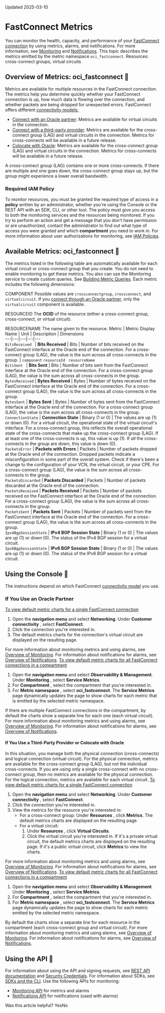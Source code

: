 Updated 2025-03-10
# FastConnect Metrics
You can monitor the health, capacity, and performance of your [FastConnect connection](https://docs.oracle.com/en-us/iaas/Content/Network/Concepts/fastconnect.htm#FC_landing "Oracle Cloud Infrastructure FastConnect provides an easy way to create a dedicated, private connection between your data center and Oracle Cloud Infrastructure.") by using metrics, alarms, and notifications. For more information, see [Monitoring](https://docs.oracle.com/iaas/Content/Monitoring/home.htm) and [Notifications](https://docs.oracle.com/iaas/Content/Notification/home.htm). 
This topic describes the metrics emitted by the metric namespace `oci_fastconnect`.
Resources: cross-connect groups, virtual circuits
## Overview of Metrics: oci_fastconnect 🔗 
Metrics are available for multiple resources in the FastConnect connection. The metrics help you determine quickly whether your FastConnect connection is up, how much data is flowing over the connection, and whether packets are being dropped for unexpected errors.
FastConnect offers different [connectivity models:](https://docs.oracle.com/en-us/iaas/Content/Network/Concepts/fastconnectoverview.htm#How)
  * [Connect with an Oracle partner](https://docs.oracle.com/en-us/iaas/Content/Network/Concepts/fastconnectprovider.htm#FastConnect_With_an_Oracle_Partner "This topic is for customers who want to use Oracle Cloud Infrastructure FastConnect by connecting to an Oracle Partner."): Metrics are available for virtual circuits in the connection.
  * [Connect with a third-party provider](https://docs.oracle.com/en-us/iaas/Content/Network/Concepts/fastconnectthirdpartyprovider.htm#FastConnect_With_a_ThirdParty_Provider "This topic is for customers who want to use Oracle Cloud Infrastructure FastConnect by connecting to a third-party network provider of their choice, and not an Oracle Partner."): Metrics are available for the cross-connect group (LAG) and virtual circuits in the connection. Metrics for cross-connects will be available in a future release.
  * [Colocate with Oracle](https://docs.oracle.com/en-us/iaas/Content/Network/Concepts/fastconnectcolocate.htm#FastConnect_Colocation_with_Oracle "This topic is for customers who are colocated with Oracle in a FastConnect location."): Metrics are available for the cross-connect group (LAG) and virtual circuits in the connection. Metrics for cross-connects will be available in a future release.


A cross-connect group (LAG) contains one or more cross-connects. If there are multiple and one goes down, the cross-connect group stays up, but the group might experience a lower overall bandwidth. 
### Required IAM Policy
To monitor resources, you must be granted the required type of access in a **policy** written by an administrator, whether you're using the Console or the REST API with an SDK, CLI, or other tool. The policy must give you access to both the monitoring services and the resources being monitored. If you try to perform an action and get a message that you don't have permission or are unauthorized, contact the administrator to find out what type of access you were granted and which **compartment** you need to work in. For more information about user authorizations for monitoring, see [IAM Policies](https://docs.oracle.com/iaas/Content/Security/Reference/monitoring_security.htm#iam-policies). 
## Available Metrics: oci_fastconnect 🔗 
The metrics listed in the following table are automatically available for each virtual circuit or cross-connect group that you create. You do not need to enable monitoring to get these metrics.
You also can use the Monitoring service to create custom queries. See [Building Metric Queries](https://docs.oracle.com/iaas/Content/Monitoring/Tasks/buildingqueries.htm).
Each metric includes the following dimensions:  

COMPONENT
    Possible values are `crossconnectgroup`, `crossconnect`, and `virtualcircuit`. If you [connect through an Oracle partner](https://docs.oracle.com/en-us/iaas/Content/Network/Concepts/fastconnectprovider.htm#FastConnect_With_an_Oracle_Partner "This topic is for customers who want to use Oracle Cloud Infrastructure FastConnect by connecting to an Oracle Partner."), only the `virtualcircuit` component is available. 

RESOURCEID
    The **OCID** of the resource (either a cross-connect group, cross-connect, or virtual circuit).  

RESOURCENAME
    The name given to the resource.
Metric | Metric Display Name | Unit | Description | Dimensions  
---|---|---|---|---  
`BitsReceived ` |  **Bits Received** |  Bits |  Number of bits received on the FastConnect interface at the Oracle end of the connection.  For a cross-connect group (LAG), the value is the sum across all cross-connects in the group. |  `component` `resourceId ` `resourceName `  
`BitsSent ` |  **Bits Sent** |  Bits |  Number of bits sent from the FastConnect interface at the Oracle end of the connection.  For a cross-connect group (LAG), the value is the sum across all cross-connects in the group.  
`BytesReceived` |  **Bytes Received** |  Bytes |  Number of bytes received on the FastConnect interface at the Oracle end of the connection.  For a cross-connect group (LAG), the value is the sum across all cross-connects in the group.  
`BytesSent` |  **Bytes Sent** |  Bytes |  Number of bytes sent from the FastConnect interface at the Oracle end of the connection.  For a cross-connect group (LAG), the value is the sum across all cross-connects in the group.  
`ConnectionState` |  **Connection State** |  Binary (1 or 0) |  The values are up (1) or down (0).  For a virtual circuit, the operational state of the virtual circuit's interface. For a cross-connect group, this reflects the overall operational state of the cross-connects that make up the cross-connect group (LAG). If at least one of the cross-connects is up, this value is up (1). If _all_ the cross-connects in the group are down, this value is down (0).   
`PacketsError` |  **Packets with Errors** |  Packets |  Number of packets dropped at the Oracle end of the connection. Dropped packets indicate a misconfiguration in some part of the overall system. Check if there's been a change to the configuration of your VCN, the virtual circuit, or your CPE.  For a cross-connect group (LAG), the value is the sum across all cross-connects in the group.  
`PacketsDiscarded` | **Packets Discarded** | Packets | Number of packets discarded at the Oracle end of the connection.  
`PacketsReceived` |  **Packets Received** |  Packets |  Number of packets received on the FastConnect interface at the Oracle end of the connection.  For a cross-connect group (LAG), the value is the sum across all cross-connects in the group.  
`PacketsSent` |  **Packets Sent** |  Packets |  Number of packets sent from the FastConnect interface at the Oracle end of the connection.  For a cross-connect group (LAG), the value is the sum across all cross-connects in the group.  
`Ipv4BgpSessionState` | **IPv4 BGP Session State** | Binary (1 or 0) | The values are up (1) or down (0). The status of the IPv4 BGP session for a virtual circuit.  
`Ipv6BgpSessionState` | **IPv6 BGP Session State** | Binary (1 or 0) | The values are up (1) or down (0). The status of the IPv6 BGP session for a virtual circuit.  
## Using the Console 🔗 
The instructions depend on which FastConnect [connectivity model](https://docs.oracle.com/en-us/iaas/Content/Network/Concepts/fastconnectoverview.htm#How) you use.
### If You Use an Oracle Partner
[To view default metric charts for a single FastConnect connection](https://docs.oracle.com/en-us/iaas/Content/Network/Reference/fastconnectmetrics2.htm)
  1. Open the **navigation menu** and select **Networking**. Under **Customer connectivity** , select **FastConnect**.
  2. Click the connection you're interested in.
  3. The default metrics charts for the connection's virtual circuit are displayed on the resulting page. 


For more information about monitoring metrics and using alarms, see [Overview of Monitoring](https://docs.oracle.com/iaas/Content/Monitoring/Concepts/monitoringoverview.htm). For information about notifications for alarms, see [Overview of Notifications](https://docs.oracle.com/iaas/Content/Notification/Concepts/notificationoverview.htm).
[To view default metric charts for all FastConnect connections in a compartment](https://docs.oracle.com/en-us/iaas/Content/Network/Reference/fastconnectmetrics2.htm)
  1. Open the **navigation menu** and select **Observability & Management**. Under **Monitoring** , select **Service Metrics**. 
  2. For **Compartment** , select the compartment that you're interested in.
  3. For **Metric namespace** , select **oci_fastconnect**.
The **Service Metrics** page dynamically updates the page to show charts for each metric that is emitted by the selected metric namespace. 


If there are multiple FastConnect connections in the compartment, by default the charts show a separate line for each one (each virtual circuit). 
For more information about monitoring metrics and using alarms, see [Overview of Monitoring](https://docs.oracle.com/iaas/Content/Monitoring/Concepts/monitoringoverview.htm). For information about notifications for alarms, see [Overview of Notifications](https://docs.oracle.com/iaas/Content/Notification/Concepts/notificationoverview.htm).
#### If You Use a Third-Party Provider or Colocate with Oracle
In this situation, you manage both the physical connection (cross-connects) and logical connection (virtual circuit). 
For the physical connection, metrics are available for the cross-connect group (LAG), but not the individual cross-connects. If you are using only a single cross-connect with no cross-connect group, then no metrics are available for the physical connection.
For the logical connection, metrics are available for each virtual circuit.
[To view default metric charts for a single FastConnect connection](https://docs.oracle.com/en-us/iaas/Content/Network/Reference/fastconnectmetrics2.htm)
  1. Open the **navigation menu** and select **Networking**. Under **Customer connectivity** , select **FastConnect**.
  2. Click the connection you're interested in.
  3. View the metrics for the resource you're interested in:
     * For a cross-connect group: Under **Resources** , click **Metrics**. The default metrics charts are displayed on the resulting page.
     * For a virtual circuit:
       1. Under **Resources** , click **Virtual Circuits**.
       2. Click the virtual circuit you're interested in. If it's a private virtual circuit, the default metrics charts are displayed on the resulting page. If it's a public virtual circuit, click **Metrics** to view the charts.


For more information about monitoring metrics and using alarms, see [Overview of Monitoring](https://docs.oracle.com/iaas/Content/Monitoring/Concepts/monitoringoverview.htm). For information about notifications for alarms, see [Overview of Notifications](https://docs.oracle.com/iaas/Content/Notification/Concepts/notificationoverview.htm).
[To view default metric charts for all FastConnect connections in a compartment](https://docs.oracle.com/en-us/iaas/Content/Network/Reference/fastconnectmetrics2.htm)
  1. Open the **navigation menu** and select **Observability & Management**. Under **Monitoring** , select **Service Metrics**. 
  2. For **Compartment** , select the compartment that you're interested in.
  3. For **Metric namespace** , select **oci_fastconnect**.
The **Service Metrics** page dynamically updates the page to show charts for each metric emitted by the selected metric namespace. 


By default the charts show a separate line for each resource in the compartment (each cross-connect group and virtual circuit). 
For more information about monitoring metrics and using alarms, see [Overview of Monitoring](https://docs.oracle.com/iaas/Content/Monitoring/Concepts/monitoringoverview.htm). For information about notifications for alarms, see [Overview of Notifications](https://docs.oracle.com/iaas/Content/Notification/Concepts/notificationoverview.htm).
## Using the API 🔗 
For information about using the API and signing requests, see [REST API documentation](https://docs.oracle.com/iaas/Content/API/Concepts/usingapi.htm) and [Security Credentials](https://docs.oracle.com/iaas/Content/General/Concepts/credentials.htm). For information about SDKs, see [SDKs and the CLI](https://docs.oracle.com/iaas/Content/API/Concepts/sdks.htm).
Use the following APIs for monitoring:
  * [Monitoring API](https://docs.oracle.com/iaas/api/#/en/monitoring/latest/) for metrics and alarms 
  * [Notifications API](https://docs.oracle.com/iaas/api/#/en/notification/latest/) for notifications (used with alarms)


Was this article helpful?
YesNo

